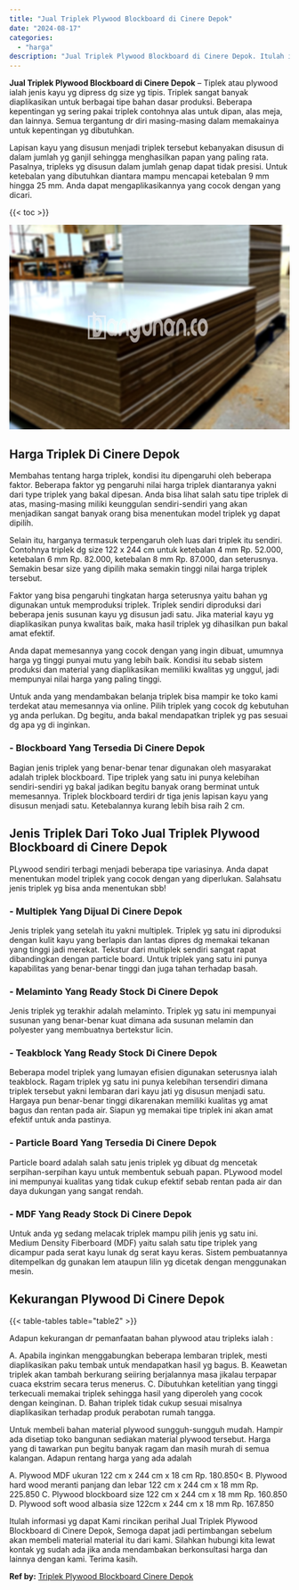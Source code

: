 ```yaml
---
title: "Jual Triplek Plywood Blockboard di Cinere Depok"
date: "2024-08-17"
categories: 
  - "harga"
description: "Jual Triplek Plywood Blockboard di Cinere Depok. Itulah informasi yg dapat Kami rincikan perihal Jual Triplek Plywood Blockboard di Cinere Depok, Semoga dapa..."
---
```


**Jual Triplek Plywood Blockboard di Cinere Depok** – Tiplek atau plywood ialah jenis kayu yg dipress dg size yg tipis. Triplek sangat banyak diaplikasikan untuk berbagai tipe bahan dasar produksi. Beberapa kepentingan yg sering pakai triplek contohnya alas untuk dipan, alas meja, dan lainnya. Semua tergantung dr diri masing-masing dalam memakainya untuk kepentingan yg dibutuhkan.

Lapisan kayu yang disusun menjadi triplek tersebut kebanyakan disusun di dalam jumlah yg ganjil sehingga menghasilkan papan yang paling rata. Pasalnya, tripleks yg disusun dalam jumlah genap dapat tidak presisi. Untuk ketebalan yang dibutuhkan diantara mampu mencapai ketebalan 9 mm hingga 25 mm. Anda dapat mengaplikasikannya yang cocok dengan yang dicari.

{{< toc >}}

![Jual Triplek Plywood Blockboard di Cinere Depok](/images/jual-triplek-murah-03.png)

## Harga Triplek Di Cinere Depok

Membahas tentang harga triplek, kondisi itu dipengaruhi oleh beberapa faktor. Beberapa faktor yg pengaruhi nilai harga triplek diantaranya yakni dari type triplek yang bakal dipesan. Anda bisa lihat salah satu tipe triplek di atas, masing-masing miliki keunggulan sendiri-sendiri yang akan menjadikan sangat banyak orang bisa menentukan model triplek yg dapat dipilih.

Selain itu, harganya termasuk terpengaruh oleh luas dari triplek itu sendiri. Contohnya triplek dg size 122 x 244 cm untuk ketebalan 4 mm Rp. 52.000, ketebalan 6 mm Rp. 82.000, ketebalan 8 mm Rp. 87.000, dan seterusnya. Semakin besar size yang dipilih maka semakin tinggi nilai harga triplek tersebut.

Faktor yang bisa pengaruhi tingkatan harga seterusnya yaitu bahan yg digunakan untuk memproduksi triplek. Triplek sendiri diproduksi dari beberapa jenis susunan kayu yg disusun jadi satu. Jika material kayu yg diaplikasikan punya kwalitas baik, maka hasil triplek yg dihasilkan pun bakal amat efektif.

Anda dapat memesannya yang cocok dengan yang ingin dibuat, umumnya harga yg tinggi punyai mutu yang lebih baik. Kondisi itu sebab sistem produksi dan material yang diaplikasikan memiliki kwalitas yg unggul, jadi mempunyai nilai harga yang paling tinggi.

Untuk anda yang mendambakan belanja triplek bisa mampir ke toko kami terdekat atau memesannya via online. Pilih triplek yang cocok dg kebutuhan yg anda perlukan. Dg begitu, anda bakal mendapatkan triplek yg pas sesuai dg apa yg di inginkan.

### \- Blockboard Yang Tersedia Di Cinere Depok

Bagian jenis triplek yang benar-benar tenar digunakan oleh masyarakat adalah triplek blockboard. Tipe triplek yang satu ini punya kelebihan sendiri-sendiri yg bakal jadikan begitu banyak orang berminat untuk memesannya. Triplek blockboard terdiri dr tiga jenis lapisan kayu yang disusun menjadi satu. Ketebalannya kurang lebih bisa raih 2 cm.

## Jenis Triplek Dari Toko Jual Triplek Plywood Blockboard di Cinere Depok

PLywood sendiri terbagi menjadi beberapa tipe variasinya. Anda dapat menentukan model triplek yang cocok dengan yang diperlukan. Salahsatu jenis triplek yg bisa anda menentukan sbb!

### \- Multiplek Yang Dijual Di Cinere Depok

Jenis triplek yang setelah itu yakni multiplek. Triplek yg satu ini diproduksi dengan kulit kayu yang berlapis dan lantas dipres dg memakai tekanan yang tinggi jadi merekat. Tekstur dari multiplek sendiri sangat rapat dibandingkan dengan particle board. Untuk triplek yang satu ini punya kapabilitas yang benar-benar tinggi dan juga tahan terhadap basah.

### \- Melaminto Yang Ready Stock Di Cinere Depok

Jenis triplek yg terakhir adalah melaminto. Triplek yg satu ini mempunyai susunan yang benar-benar kuat dimana ada susunan melamin dan polyester yang membuatnya bertekstur licin.

### \- Teakblock Yang Ready Stock Di Cinere Depok

Beberapa model triplek yang lumayan efisien digunakan seterusnya ialah teakblock. Ragam triplek yg satu ini punya kelebihan tersendiri dimana triplek tersebut yakni lembaran dari kayu jati yg disusun menjadi satu. Hargaya pun benar-benar tinggi dikarenakan memiliki kualitas yg amat bagus dan rentan pada air. Siapun yg memakai tipe triplek ini akan amat efektif untuk anda pastinya.

### \- Particle Board Yang Tersedia Di Cinere Depok

Particle board adalah salah satu jenis triplek yg dibuat dg mencetak serpihan-serpihan kayu untuk membentuk sebuah papan. PLywood model ini mempunyai kualitas yang tidak cukup efektif sebab rentan pada air dan daya dukungan yang sangat rendah.

### \- MDF Yang Ready Stock Di Cinere Depok

Untuk anda yg sedang melacak triplek mampu pilih jenis yg satu ini. Medium Density Fiberboard (MDF) yaitu salah satu tipe triplek yang dicampur pada serat kayu lunak dg serat kayu keras. Sistem pembuatannya ditempelkan dg gunakan lem ataupun lilin yg dicetak dengan menggunakan mesin.

## Kekurangan Plywood Di Cinere Depok

{{< table-tables table="table2" >}}

Adapun kekurangan dr pemanfaatan bahan plywood atau tripleks ialah :

A. Apabila inginkan menggabungkan beberapa lembaran triplek, mesti diaplikasikan paku tembak untuk mendapatkan hasil yg bagus. B. Keawetan triplek akan tambah berkurang seiiring berjalannya masa jikalau terpapar cuaca ekstrim secara terus menerus. C. Dibutuhkan ketelitian yang tinggi terkecuali memakai triplek sehingga hasil yang diperoleh yang cocok dengan keinginan. D. Bahan triplek tidak cukup sesuai misalnya diaplikasikan terhadap produk perabotan rumah tangga.

Untuk membeli bahan material plywood sungguh-sungguh mudah. Hampir ada disetiap toko bangunan sediakan material plywood tersebut. Harga yang di tawarkan pun begitu banyak ragam dan masih murah di semua kalangan. Adapun rentang harga yang ada adalah

A. Plywood MDF ukuran 122 cm x 244 cm x 18 cm Rp. 180.850< B. Plywood hard wood meranti panjang dan lebar 122 cm x 244 cm x 18 mm Rp. 225.850 C. Plywood blockboard size 122 cm x 244 cm x 18 mm Rp. 160.850 D. Plywood soft wood albasia size 122cm x 244 cm x 18 mm Rp. 167.850

Itulah informasi yg dapat Kami rincikan perihal Jual Triplek Plywood Blockboard di Cinere Depok, Semoga dapat jadi pertimbangan sebelum akan membeli material material itu dari kami. Silahkan hubungi kita lewat kontak yg sudah ada jika anda mendambakan berkonsultasi harga dan lainnya dengan kami. Terima kasih.

**Ref by:** [Triplek Plywood Blockboard Cinere Depok](https://id.wikipedia.org/wiki/Triplek)
